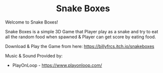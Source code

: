 <h1 align="center">Snake Boxes</h1>

Welcome to Snake Boxes!

Snake Boxes is a simple 3D Game that Player play as a snake and try to eat all the random food when spawned & Player can get score by eating food.

Download & Play the Game from here: https://billyfrcs.itch.io/snakeboxes

Music & Sound Provided by:

 - PlayOnLoop - https://www.playonloop.com/
